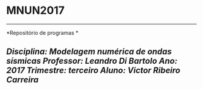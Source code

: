 # MNUN2017

--------------------------------------------------
*Repositório de programas *

*Disciplina: Modelagem numérica de ondas sísmicas*
*Professor: Leandro Di Bartolo*
*Ano: 2017*
*Trimestre: terceiro*
*Aluno: Victor Ribeiro Carreira*
-------------------------------------------------

